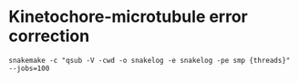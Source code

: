# Kinetochore-microtubule error correction

```
snakemake -c "qsub -V -cwd -o snakelog -e snakelog -pe smp {threads}" --jobs=100
```
